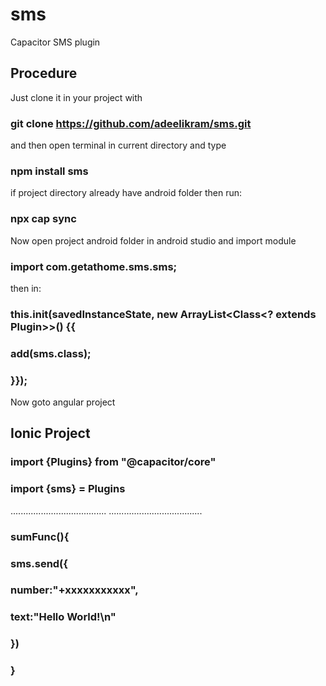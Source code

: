 # sms
Capacitor SMS plugin

## Procedure

Just clone it in your project with

### git clone https://github.com/adeelikram/sms.git

and then open terminal in current directory and type

### npm install sms 

if project directory already have android folder then 
run:

### npx cap sync

Now open project android folder in android studio 
and import module 

### import com.getathome.sms.sms;

then in:

### this.init(savedInstanceState, new ArrayList<Class<? extends Plugin>>() {{      
###   add(sms.class);    
### }});

Now goto angular project

## Ionic Project

### import {Plugins} from "@capacitor/core"
### import {sms} = Plugins
   ......................................
   .....................................

### sumFunc(){
###    sms.send({
###       number:"+xxxxxxxxxxx",
###       text:"Hello World!\n"
###     })
###  }








